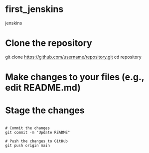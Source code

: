 # first_jenskins
jenskins

# Clone the repository
git clone https://github.com/username/repository.git
cd repository

# Make changes to your files (e.g., edit README.md)

# Stage the changes
~~~ git add . ~~~

# Commit the changes
git commit -m "Update README"

# Push the changes to GitHub
git push origin main
